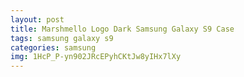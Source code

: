 ```yaml
---
layout: post
title: Marshmello Logo Dark Samsung Galaxy S9 Case
tags: samsung galaxy s9
categories: samsung
img: 1HcP_P-yn902JRcEPyhCKtJw8yIHx7lXy
---
```

